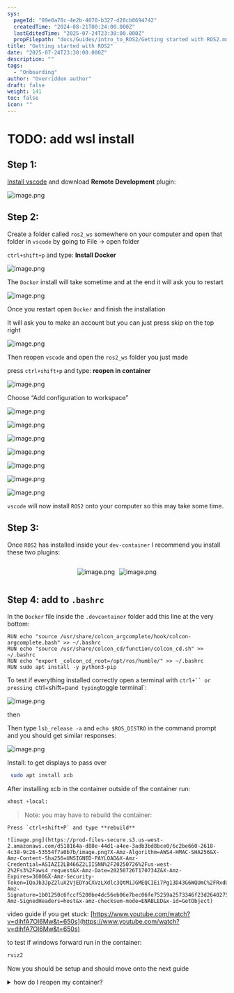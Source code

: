 ```yaml
---
sys:
  pageId: "89e0a78c-4e2b-4070-b327-d28cb0694742"
  createdTime: "2024-08-21T00:24:00.000Z"
  lastEditedTime: "2025-07-24T23:30:00.000Z"
  propFilepath: "docs/Guides/intro_to_ROS2/Getting started with ROS2.md"
title: "Getting started with ROS2"
date: "2025-07-24T23:30:00.000Z"
description: ""
tags:
  - "Onboarding"
author: "Overridden author"
draft: false
weight: 141
toc: false
icon: ""
---
```


# TODO: add wsl install

## Step 1:

[Install vscode](https://code.visualstudio.com/download) and download **Remote Development** plugin:

![image.png](https://prod-files-secure.s3.us-west-2.amazonaws.com/d518164a-d88e-44d1-a4ee-3adb3bd8bce0/efb52993-1881-4a40-b95e-6f020334f022/image.png?X-Amz-Algorithm=AWS4-HMAC-SHA256&X-Amz-Content-Sha256=UNSIGNED-PAYLOAD&X-Amz-Credential=ASIAZI2LB466Y6EINZCV%2F20250726%2Fus-west-2%2Fs3%2Faws4_request&X-Amz-Date=20250726T170729Z&X-Amz-Expires=3600&X-Amz-Security-Token=IQoJb3JpZ2luX2VjEDYaCXVzLXdlc3QtMiJGMEQCIDonwJc9pA5Dpu36rFI3QibEjbakS736U3xU2OTgg9cLAiBGRoTWqJY6LifuhhiNgG048ADvf7TXXOVwMXafxHJjuir%2FAwhfEAAaDDYzNzQyMzE4MzgwNSIMoIyc783kwrdCyMS2KtwDZ6MYOor2mgO%2FIY2tcUIJpxD4euvoRPiXbMArOfCgajKtbLFONyQB0oMaAuMRVsDtBiIZVF%2FotRyQcOnDNjjSjLIIWFqgZEfmpDTcAjhEuWDpw7mhDMGDCRQm9esQHUO8xt8LZBQdvG3kvpIgl%2Bi2HJ1AEqEcu3%2BugP1aeGKCcX%2FDIIJWqrbTuctp0mlznmxpozcGH48%2BiwXDsbbv2DcCu6CofNUg7oRJOgPoR%2FSWuVC2cAmgzqJH9fuyq5dSwjFDsshm5r1c8MeFCrGSCTVabvi58VQOTzLkIASr6WqNBUZg8jx7tdBEnMC0Slcr9Hzi3N7MMuvnxonZW%2F7SxnF%2Bgr2%2B%2BBfVTlC4IlbxS0axVKz9mBtDBx5ffybzLxJLU1wBF0cBMChfs88oFLAo2IDNb%2Fpr0vozOSGXi1QkO3IZXqxpvoJmyxu%2FNZTp90BDU11fWdW%2BmGQTq3k7h5Joms1Y6YZsuJEHbvwbkhYInyJwohsgS7HBqzZGKYMpwPT0hDcP%2F7mEg5GwuREz%2FBiAmgBtKG42VzhzwHGpKubtZZEFb%2FxJkTNrWf%2Frx%2BPUPpVk09Vy3XphjfBjQL1XTEs1h0r5KNRuZRDt0pGrpkdxtfmS6fbjyNupwWvslPD%2BRNUwgsGTxAY6pgFXFfXjFUhfm0vPRKqD5KFVjhXmgDVlZyFWTDFRMky9oKqDDiLd8P1uM3XDiehO%2FIYgUhndiBjrrn%2BrUr9QY2j5UsH6bvtk8z1a5ny5BZOlimrz2Rh%2BF87faUXymexJaq2T1ixpAENxkI4gferv2AiSV0Ei0uWJ6sLSKoMMYYLcNkRCUMwUJGbxfCtJQ3zW1rA%2FbopWHzUad%2B7rIsa0wA0MatLTfojF&X-Amz-Signature=82a8ceedb644a0fa5673e8d3509b62bd02fec9923245ec0ce499198ae1353edf&X-Amz-SignedHeaders=host&x-amz-checksum-mode=ENABLED&x-id=GetObject)

## Step 2:

Create a folder called `ros2_ws` somewhere on your computer and open that folder in `vscode` by going to File → open folder 

`ctrl+shift+p` and type: **Install Docker**

![image.png](https://prod-files-secure.s3.us-west-2.amazonaws.com/d518164a-d88e-44d1-a4ee-3adb3bd8bce0/2269dc0e-1cd5-47ff-bceb-c04ad9b2eab0/image.png?X-Amz-Algorithm=AWS4-HMAC-SHA256&X-Amz-Content-Sha256=UNSIGNED-PAYLOAD&X-Amz-Credential=ASIAZI2LB466Y6EINZCV%2F20250726%2Fus-west-2%2Fs3%2Faws4_request&X-Amz-Date=20250726T170729Z&X-Amz-Expires=3600&X-Amz-Security-Token=IQoJb3JpZ2luX2VjEDYaCXVzLXdlc3QtMiJGMEQCIDonwJc9pA5Dpu36rFI3QibEjbakS736U3xU2OTgg9cLAiBGRoTWqJY6LifuhhiNgG048ADvf7TXXOVwMXafxHJjuir%2FAwhfEAAaDDYzNzQyMzE4MzgwNSIMoIyc783kwrdCyMS2KtwDZ6MYOor2mgO%2FIY2tcUIJpxD4euvoRPiXbMArOfCgajKtbLFONyQB0oMaAuMRVsDtBiIZVF%2FotRyQcOnDNjjSjLIIWFqgZEfmpDTcAjhEuWDpw7mhDMGDCRQm9esQHUO8xt8LZBQdvG3kvpIgl%2Bi2HJ1AEqEcu3%2BugP1aeGKCcX%2FDIIJWqrbTuctp0mlznmxpozcGH48%2BiwXDsbbv2DcCu6CofNUg7oRJOgPoR%2FSWuVC2cAmgzqJH9fuyq5dSwjFDsshm5r1c8MeFCrGSCTVabvi58VQOTzLkIASr6WqNBUZg8jx7tdBEnMC0Slcr9Hzi3N7MMuvnxonZW%2F7SxnF%2Bgr2%2B%2BBfVTlC4IlbxS0axVKz9mBtDBx5ffybzLxJLU1wBF0cBMChfs88oFLAo2IDNb%2Fpr0vozOSGXi1QkO3IZXqxpvoJmyxu%2FNZTp90BDU11fWdW%2BmGQTq3k7h5Joms1Y6YZsuJEHbvwbkhYInyJwohsgS7HBqzZGKYMpwPT0hDcP%2F7mEg5GwuREz%2FBiAmgBtKG42VzhzwHGpKubtZZEFb%2FxJkTNrWf%2Frx%2BPUPpVk09Vy3XphjfBjQL1XTEs1h0r5KNRuZRDt0pGrpkdxtfmS6fbjyNupwWvslPD%2BRNUwgsGTxAY6pgFXFfXjFUhfm0vPRKqD5KFVjhXmgDVlZyFWTDFRMky9oKqDDiLd8P1uM3XDiehO%2FIYgUhndiBjrrn%2BrUr9QY2j5UsH6bvtk8z1a5ny5BZOlimrz2Rh%2BF87faUXymexJaq2T1ixpAENxkI4gferv2AiSV0Ei0uWJ6sLSKoMMYYLcNkRCUMwUJGbxfCtJQ3zW1rA%2FbopWHzUad%2B7rIsa0wA0MatLTfojF&X-Amz-Signature=8dabe4d36918a1158bb18d25cb537cb2ad16c829a49394e4ee18b6fecb904c7e&X-Amz-SignedHeaders=host&x-amz-checksum-mode=ENABLED&x-id=GetObject)

The `Docker` install will take sometime and at the end it will ask you to restart

![image.png](https://prod-files-secure.s3.us-west-2.amazonaws.com/d518164a-d88e-44d1-a4ee-3adb3bd8bce0/ed233f78-be33-4b1f-b89c-9c346c0e961e/image.png?X-Amz-Algorithm=AWS4-HMAC-SHA256&X-Amz-Content-Sha256=UNSIGNED-PAYLOAD&X-Amz-Credential=ASIAZI2LB466Y6EINZCV%2F20250726%2Fus-west-2%2Fs3%2Faws4_request&X-Amz-Date=20250726T170729Z&X-Amz-Expires=3600&X-Amz-Security-Token=IQoJb3JpZ2luX2VjEDYaCXVzLXdlc3QtMiJGMEQCIDonwJc9pA5Dpu36rFI3QibEjbakS736U3xU2OTgg9cLAiBGRoTWqJY6LifuhhiNgG048ADvf7TXXOVwMXafxHJjuir%2FAwhfEAAaDDYzNzQyMzE4MzgwNSIMoIyc783kwrdCyMS2KtwDZ6MYOor2mgO%2FIY2tcUIJpxD4euvoRPiXbMArOfCgajKtbLFONyQB0oMaAuMRVsDtBiIZVF%2FotRyQcOnDNjjSjLIIWFqgZEfmpDTcAjhEuWDpw7mhDMGDCRQm9esQHUO8xt8LZBQdvG3kvpIgl%2Bi2HJ1AEqEcu3%2BugP1aeGKCcX%2FDIIJWqrbTuctp0mlznmxpozcGH48%2BiwXDsbbv2DcCu6CofNUg7oRJOgPoR%2FSWuVC2cAmgzqJH9fuyq5dSwjFDsshm5r1c8MeFCrGSCTVabvi58VQOTzLkIASr6WqNBUZg8jx7tdBEnMC0Slcr9Hzi3N7MMuvnxonZW%2F7SxnF%2Bgr2%2B%2BBfVTlC4IlbxS0axVKz9mBtDBx5ffybzLxJLU1wBF0cBMChfs88oFLAo2IDNb%2Fpr0vozOSGXi1QkO3IZXqxpvoJmyxu%2FNZTp90BDU11fWdW%2BmGQTq3k7h5Joms1Y6YZsuJEHbvwbkhYInyJwohsgS7HBqzZGKYMpwPT0hDcP%2F7mEg5GwuREz%2FBiAmgBtKG42VzhzwHGpKubtZZEFb%2FxJkTNrWf%2Frx%2BPUPpVk09Vy3XphjfBjQL1XTEs1h0r5KNRuZRDt0pGrpkdxtfmS6fbjyNupwWvslPD%2BRNUwgsGTxAY6pgFXFfXjFUhfm0vPRKqD5KFVjhXmgDVlZyFWTDFRMky9oKqDDiLd8P1uM3XDiehO%2FIYgUhndiBjrrn%2BrUr9QY2j5UsH6bvtk8z1a5ny5BZOlimrz2Rh%2BF87faUXymexJaq2T1ixpAENxkI4gferv2AiSV0Ei0uWJ6sLSKoMMYYLcNkRCUMwUJGbxfCtJQ3zW1rA%2FbopWHzUad%2B7rIsa0wA0MatLTfojF&X-Amz-Signature=cc8d647386b716b2e3868ec937ba15d068fae1e58dde8d5edd7ed4ae663e0c63&X-Amz-SignedHeaders=host&x-amz-checksum-mode=ENABLED&x-id=GetObject)

Once you restart open `Docker` and finish the installation

It will ask you to make an account but you can just press skip on the top right

![image.png](https://prod-files-secure.s3.us-west-2.amazonaws.com/d518164a-d88e-44d1-a4ee-3adb3bd8bce0/21010ad9-1659-4fd9-9f59-9932a09b2a3d/image.png?X-Amz-Algorithm=AWS4-HMAC-SHA256&X-Amz-Content-Sha256=UNSIGNED-PAYLOAD&X-Amz-Credential=ASIAZI2LB466Y6EINZCV%2F20250726%2Fus-west-2%2Fs3%2Faws4_request&X-Amz-Date=20250726T170729Z&X-Amz-Expires=3600&X-Amz-Security-Token=IQoJb3JpZ2luX2VjEDYaCXVzLXdlc3QtMiJGMEQCIDonwJc9pA5Dpu36rFI3QibEjbakS736U3xU2OTgg9cLAiBGRoTWqJY6LifuhhiNgG048ADvf7TXXOVwMXafxHJjuir%2FAwhfEAAaDDYzNzQyMzE4MzgwNSIMoIyc783kwrdCyMS2KtwDZ6MYOor2mgO%2FIY2tcUIJpxD4euvoRPiXbMArOfCgajKtbLFONyQB0oMaAuMRVsDtBiIZVF%2FotRyQcOnDNjjSjLIIWFqgZEfmpDTcAjhEuWDpw7mhDMGDCRQm9esQHUO8xt8LZBQdvG3kvpIgl%2Bi2HJ1AEqEcu3%2BugP1aeGKCcX%2FDIIJWqrbTuctp0mlznmxpozcGH48%2BiwXDsbbv2DcCu6CofNUg7oRJOgPoR%2FSWuVC2cAmgzqJH9fuyq5dSwjFDsshm5r1c8MeFCrGSCTVabvi58VQOTzLkIASr6WqNBUZg8jx7tdBEnMC0Slcr9Hzi3N7MMuvnxonZW%2F7SxnF%2Bgr2%2B%2BBfVTlC4IlbxS0axVKz9mBtDBx5ffybzLxJLU1wBF0cBMChfs88oFLAo2IDNb%2Fpr0vozOSGXi1QkO3IZXqxpvoJmyxu%2FNZTp90BDU11fWdW%2BmGQTq3k7h5Joms1Y6YZsuJEHbvwbkhYInyJwohsgS7HBqzZGKYMpwPT0hDcP%2F7mEg5GwuREz%2FBiAmgBtKG42VzhzwHGpKubtZZEFb%2FxJkTNrWf%2Frx%2BPUPpVk09Vy3XphjfBjQL1XTEs1h0r5KNRuZRDt0pGrpkdxtfmS6fbjyNupwWvslPD%2BRNUwgsGTxAY6pgFXFfXjFUhfm0vPRKqD5KFVjhXmgDVlZyFWTDFRMky9oKqDDiLd8P1uM3XDiehO%2FIYgUhndiBjrrn%2BrUr9QY2j5UsH6bvtk8z1a5ny5BZOlimrz2Rh%2BF87faUXymexJaq2T1ixpAENxkI4gferv2AiSV0Ei0uWJ6sLSKoMMYYLcNkRCUMwUJGbxfCtJQ3zW1rA%2FbopWHzUad%2B7rIsa0wA0MatLTfojF&X-Amz-Signature=dab4296d4529877d9aa4c3ee221b0a52025eb0f081e82b3cec2b846804a38785&X-Amz-SignedHeaders=host&x-amz-checksum-mode=ENABLED&x-id=GetObject)

Then reopen `vscode` and open the `ros2_ws` folder you just made

press `ctrl+shift+p` and type: **reopen in container**

![image.png](https://prod-files-secure.s3.us-west-2.amazonaws.com/d518164a-d88e-44d1-a4ee-3adb3bd8bce0/4e93b8c2-41ad-488c-8095-c74205196118/image.png?X-Amz-Algorithm=AWS4-HMAC-SHA256&X-Amz-Content-Sha256=UNSIGNED-PAYLOAD&X-Amz-Credential=ASIAZI2LB466Y6EINZCV%2F20250726%2Fus-west-2%2Fs3%2Faws4_request&X-Amz-Date=20250726T170729Z&X-Amz-Expires=3600&X-Amz-Security-Token=IQoJb3JpZ2luX2VjEDYaCXVzLXdlc3QtMiJGMEQCIDonwJc9pA5Dpu36rFI3QibEjbakS736U3xU2OTgg9cLAiBGRoTWqJY6LifuhhiNgG048ADvf7TXXOVwMXafxHJjuir%2FAwhfEAAaDDYzNzQyMzE4MzgwNSIMoIyc783kwrdCyMS2KtwDZ6MYOor2mgO%2FIY2tcUIJpxD4euvoRPiXbMArOfCgajKtbLFONyQB0oMaAuMRVsDtBiIZVF%2FotRyQcOnDNjjSjLIIWFqgZEfmpDTcAjhEuWDpw7mhDMGDCRQm9esQHUO8xt8LZBQdvG3kvpIgl%2Bi2HJ1AEqEcu3%2BugP1aeGKCcX%2FDIIJWqrbTuctp0mlznmxpozcGH48%2BiwXDsbbv2DcCu6CofNUg7oRJOgPoR%2FSWuVC2cAmgzqJH9fuyq5dSwjFDsshm5r1c8MeFCrGSCTVabvi58VQOTzLkIASr6WqNBUZg8jx7tdBEnMC0Slcr9Hzi3N7MMuvnxonZW%2F7SxnF%2Bgr2%2B%2BBfVTlC4IlbxS0axVKz9mBtDBx5ffybzLxJLU1wBF0cBMChfs88oFLAo2IDNb%2Fpr0vozOSGXi1QkO3IZXqxpvoJmyxu%2FNZTp90BDU11fWdW%2BmGQTq3k7h5Joms1Y6YZsuJEHbvwbkhYInyJwohsgS7HBqzZGKYMpwPT0hDcP%2F7mEg5GwuREz%2FBiAmgBtKG42VzhzwHGpKubtZZEFb%2FxJkTNrWf%2Frx%2BPUPpVk09Vy3XphjfBjQL1XTEs1h0r5KNRuZRDt0pGrpkdxtfmS6fbjyNupwWvslPD%2BRNUwgsGTxAY6pgFXFfXjFUhfm0vPRKqD5KFVjhXmgDVlZyFWTDFRMky9oKqDDiLd8P1uM3XDiehO%2FIYgUhndiBjrrn%2BrUr9QY2j5UsH6bvtk8z1a5ny5BZOlimrz2Rh%2BF87faUXymexJaq2T1ixpAENxkI4gferv2AiSV0Ei0uWJ6sLSKoMMYYLcNkRCUMwUJGbxfCtJQ3zW1rA%2FbopWHzUad%2B7rIsa0wA0MatLTfojF&X-Amz-Signature=bbec58346e91a17b8bf976a23adb92dcc90601ac4cbc45a37f94ca61a2c4c0eb&X-Amz-SignedHeaders=host&x-amz-checksum-mode=ENABLED&x-id=GetObject)

Choose “Add configuration to workspace”

![image.png](https://prod-files-secure.s3.us-west-2.amazonaws.com/d518164a-d88e-44d1-a4ee-3adb3bd8bce0/9560b282-5060-4989-ba37-97e7b2c22476/image.png?X-Amz-Algorithm=AWS4-HMAC-SHA256&X-Amz-Content-Sha256=UNSIGNED-PAYLOAD&X-Amz-Credential=ASIAZI2LB466Y6EINZCV%2F20250726%2Fus-west-2%2Fs3%2Faws4_request&X-Amz-Date=20250726T170729Z&X-Amz-Expires=3600&X-Amz-Security-Token=IQoJb3JpZ2luX2VjEDYaCXVzLXdlc3QtMiJGMEQCIDonwJc9pA5Dpu36rFI3QibEjbakS736U3xU2OTgg9cLAiBGRoTWqJY6LifuhhiNgG048ADvf7TXXOVwMXafxHJjuir%2FAwhfEAAaDDYzNzQyMzE4MzgwNSIMoIyc783kwrdCyMS2KtwDZ6MYOor2mgO%2FIY2tcUIJpxD4euvoRPiXbMArOfCgajKtbLFONyQB0oMaAuMRVsDtBiIZVF%2FotRyQcOnDNjjSjLIIWFqgZEfmpDTcAjhEuWDpw7mhDMGDCRQm9esQHUO8xt8LZBQdvG3kvpIgl%2Bi2HJ1AEqEcu3%2BugP1aeGKCcX%2FDIIJWqrbTuctp0mlznmxpozcGH48%2BiwXDsbbv2DcCu6CofNUg7oRJOgPoR%2FSWuVC2cAmgzqJH9fuyq5dSwjFDsshm5r1c8MeFCrGSCTVabvi58VQOTzLkIASr6WqNBUZg8jx7tdBEnMC0Slcr9Hzi3N7MMuvnxonZW%2F7SxnF%2Bgr2%2B%2BBfVTlC4IlbxS0axVKz9mBtDBx5ffybzLxJLU1wBF0cBMChfs88oFLAo2IDNb%2Fpr0vozOSGXi1QkO3IZXqxpvoJmyxu%2FNZTp90BDU11fWdW%2BmGQTq3k7h5Joms1Y6YZsuJEHbvwbkhYInyJwohsgS7HBqzZGKYMpwPT0hDcP%2F7mEg5GwuREz%2FBiAmgBtKG42VzhzwHGpKubtZZEFb%2FxJkTNrWf%2Frx%2BPUPpVk09Vy3XphjfBjQL1XTEs1h0r5KNRuZRDt0pGrpkdxtfmS6fbjyNupwWvslPD%2BRNUwgsGTxAY6pgFXFfXjFUhfm0vPRKqD5KFVjhXmgDVlZyFWTDFRMky9oKqDDiLd8P1uM3XDiehO%2FIYgUhndiBjrrn%2BrUr9QY2j5UsH6bvtk8z1a5ny5BZOlimrz2Rh%2BF87faUXymexJaq2T1ixpAENxkI4gferv2AiSV0Ei0uWJ6sLSKoMMYYLcNkRCUMwUJGbxfCtJQ3zW1rA%2FbopWHzUad%2B7rIsa0wA0MatLTfojF&X-Amz-Signature=79712484cd09b1c9176622c809154bf129cd89c6fcaee58f8106bf05b00009ee&X-Amz-SignedHeaders=host&x-amz-checksum-mode=ENABLED&x-id=GetObject)

![image.png](https://prod-files-secure.s3.us-west-2.amazonaws.com/d518164a-d88e-44d1-a4ee-3adb3bd8bce0/2ee63f81-886b-48e8-a553-dc6e5eac99e4/image.png?X-Amz-Algorithm=AWS4-HMAC-SHA256&X-Amz-Content-Sha256=UNSIGNED-PAYLOAD&X-Amz-Credential=ASIAZI2LB466Y6EINZCV%2F20250726%2Fus-west-2%2Fs3%2Faws4_request&X-Amz-Date=20250726T170729Z&X-Amz-Expires=3600&X-Amz-Security-Token=IQoJb3JpZ2luX2VjEDYaCXVzLXdlc3QtMiJGMEQCIDonwJc9pA5Dpu36rFI3QibEjbakS736U3xU2OTgg9cLAiBGRoTWqJY6LifuhhiNgG048ADvf7TXXOVwMXafxHJjuir%2FAwhfEAAaDDYzNzQyMzE4MzgwNSIMoIyc783kwrdCyMS2KtwDZ6MYOor2mgO%2FIY2tcUIJpxD4euvoRPiXbMArOfCgajKtbLFONyQB0oMaAuMRVsDtBiIZVF%2FotRyQcOnDNjjSjLIIWFqgZEfmpDTcAjhEuWDpw7mhDMGDCRQm9esQHUO8xt8LZBQdvG3kvpIgl%2Bi2HJ1AEqEcu3%2BugP1aeGKCcX%2FDIIJWqrbTuctp0mlznmxpozcGH48%2BiwXDsbbv2DcCu6CofNUg7oRJOgPoR%2FSWuVC2cAmgzqJH9fuyq5dSwjFDsshm5r1c8MeFCrGSCTVabvi58VQOTzLkIASr6WqNBUZg8jx7tdBEnMC0Slcr9Hzi3N7MMuvnxonZW%2F7SxnF%2Bgr2%2B%2BBfVTlC4IlbxS0axVKz9mBtDBx5ffybzLxJLU1wBF0cBMChfs88oFLAo2IDNb%2Fpr0vozOSGXi1QkO3IZXqxpvoJmyxu%2FNZTp90BDU11fWdW%2BmGQTq3k7h5Joms1Y6YZsuJEHbvwbkhYInyJwohsgS7HBqzZGKYMpwPT0hDcP%2F7mEg5GwuREz%2FBiAmgBtKG42VzhzwHGpKubtZZEFb%2FxJkTNrWf%2Frx%2BPUPpVk09Vy3XphjfBjQL1XTEs1h0r5KNRuZRDt0pGrpkdxtfmS6fbjyNupwWvslPD%2BRNUwgsGTxAY6pgFXFfXjFUhfm0vPRKqD5KFVjhXmgDVlZyFWTDFRMky9oKqDDiLd8P1uM3XDiehO%2FIYgUhndiBjrrn%2BrUr9QY2j5UsH6bvtk8z1a5ny5BZOlimrz2Rh%2BF87faUXymexJaq2T1ixpAENxkI4gferv2AiSV0Ei0uWJ6sLSKoMMYYLcNkRCUMwUJGbxfCtJQ3zW1rA%2FbopWHzUad%2B7rIsa0wA0MatLTfojF&X-Amz-Signature=b3abd3951844e4063d7f0412ff2b38fb58a2f4134821395e3b66737706933019&X-Amz-SignedHeaders=host&x-amz-checksum-mode=ENABLED&x-id=GetObject)

![image.png](https://prod-files-secure.s3.us-west-2.amazonaws.com/d518164a-d88e-44d1-a4ee-3adb3bd8bce0/e0fd626c-c8b6-4b2c-95d1-fa4c26514504/image.png?X-Amz-Algorithm=AWS4-HMAC-SHA256&X-Amz-Content-Sha256=UNSIGNED-PAYLOAD&X-Amz-Credential=ASIAZI2LB466Y6EINZCV%2F20250726%2Fus-west-2%2Fs3%2Faws4_request&X-Amz-Date=20250726T170729Z&X-Amz-Expires=3600&X-Amz-Security-Token=IQoJb3JpZ2luX2VjEDYaCXVzLXdlc3QtMiJGMEQCIDonwJc9pA5Dpu36rFI3QibEjbakS736U3xU2OTgg9cLAiBGRoTWqJY6LifuhhiNgG048ADvf7TXXOVwMXafxHJjuir%2FAwhfEAAaDDYzNzQyMzE4MzgwNSIMoIyc783kwrdCyMS2KtwDZ6MYOor2mgO%2FIY2tcUIJpxD4euvoRPiXbMArOfCgajKtbLFONyQB0oMaAuMRVsDtBiIZVF%2FotRyQcOnDNjjSjLIIWFqgZEfmpDTcAjhEuWDpw7mhDMGDCRQm9esQHUO8xt8LZBQdvG3kvpIgl%2Bi2HJ1AEqEcu3%2BugP1aeGKCcX%2FDIIJWqrbTuctp0mlznmxpozcGH48%2BiwXDsbbv2DcCu6CofNUg7oRJOgPoR%2FSWuVC2cAmgzqJH9fuyq5dSwjFDsshm5r1c8MeFCrGSCTVabvi58VQOTzLkIASr6WqNBUZg8jx7tdBEnMC0Slcr9Hzi3N7MMuvnxonZW%2F7SxnF%2Bgr2%2B%2BBfVTlC4IlbxS0axVKz9mBtDBx5ffybzLxJLU1wBF0cBMChfs88oFLAo2IDNb%2Fpr0vozOSGXi1QkO3IZXqxpvoJmyxu%2FNZTp90BDU11fWdW%2BmGQTq3k7h5Joms1Y6YZsuJEHbvwbkhYInyJwohsgS7HBqzZGKYMpwPT0hDcP%2F7mEg5GwuREz%2FBiAmgBtKG42VzhzwHGpKubtZZEFb%2FxJkTNrWf%2Frx%2BPUPpVk09Vy3XphjfBjQL1XTEs1h0r5KNRuZRDt0pGrpkdxtfmS6fbjyNupwWvslPD%2BRNUwgsGTxAY6pgFXFfXjFUhfm0vPRKqD5KFVjhXmgDVlZyFWTDFRMky9oKqDDiLd8P1uM3XDiehO%2FIYgUhndiBjrrn%2BrUr9QY2j5UsH6bvtk8z1a5ny5BZOlimrz2Rh%2BF87faUXymexJaq2T1ixpAENxkI4gferv2AiSV0Ei0uWJ6sLSKoMMYYLcNkRCUMwUJGbxfCtJQ3zW1rA%2FbopWHzUad%2B7rIsa0wA0MatLTfojF&X-Amz-Signature=4911376536842f877375889bd4f0c6c76c9f6b9367270fac376d579e332a21f3&X-Amz-SignedHeaders=host&x-amz-checksum-mode=ENABLED&x-id=GetObject)

![image.png](https://prod-files-secure.s3.us-west-2.amazonaws.com/d518164a-d88e-44d1-a4ee-3adb3bd8bce0/a2e13f50-d2ab-4719-a4c2-7ced634bfc9d/image.png?X-Amz-Algorithm=AWS4-HMAC-SHA256&X-Amz-Content-Sha256=UNSIGNED-PAYLOAD&X-Amz-Credential=ASIAZI2LB466Y6EINZCV%2F20250726%2Fus-west-2%2Fs3%2Faws4_request&X-Amz-Date=20250726T170729Z&X-Amz-Expires=3600&X-Amz-Security-Token=IQoJb3JpZ2luX2VjEDYaCXVzLXdlc3QtMiJGMEQCIDonwJc9pA5Dpu36rFI3QibEjbakS736U3xU2OTgg9cLAiBGRoTWqJY6LifuhhiNgG048ADvf7TXXOVwMXafxHJjuir%2FAwhfEAAaDDYzNzQyMzE4MzgwNSIMoIyc783kwrdCyMS2KtwDZ6MYOor2mgO%2FIY2tcUIJpxD4euvoRPiXbMArOfCgajKtbLFONyQB0oMaAuMRVsDtBiIZVF%2FotRyQcOnDNjjSjLIIWFqgZEfmpDTcAjhEuWDpw7mhDMGDCRQm9esQHUO8xt8LZBQdvG3kvpIgl%2Bi2HJ1AEqEcu3%2BugP1aeGKCcX%2FDIIJWqrbTuctp0mlznmxpozcGH48%2BiwXDsbbv2DcCu6CofNUg7oRJOgPoR%2FSWuVC2cAmgzqJH9fuyq5dSwjFDsshm5r1c8MeFCrGSCTVabvi58VQOTzLkIASr6WqNBUZg8jx7tdBEnMC0Slcr9Hzi3N7MMuvnxonZW%2F7SxnF%2Bgr2%2B%2BBfVTlC4IlbxS0axVKz9mBtDBx5ffybzLxJLU1wBF0cBMChfs88oFLAo2IDNb%2Fpr0vozOSGXi1QkO3IZXqxpvoJmyxu%2FNZTp90BDU11fWdW%2BmGQTq3k7h5Joms1Y6YZsuJEHbvwbkhYInyJwohsgS7HBqzZGKYMpwPT0hDcP%2F7mEg5GwuREz%2FBiAmgBtKG42VzhzwHGpKubtZZEFb%2FxJkTNrWf%2Frx%2BPUPpVk09Vy3XphjfBjQL1XTEs1h0r5KNRuZRDt0pGrpkdxtfmS6fbjyNupwWvslPD%2BRNUwgsGTxAY6pgFXFfXjFUhfm0vPRKqD5KFVjhXmgDVlZyFWTDFRMky9oKqDDiLd8P1uM3XDiehO%2FIYgUhndiBjrrn%2BrUr9QY2j5UsH6bvtk8z1a5ny5BZOlimrz2Rh%2BF87faUXymexJaq2T1ixpAENxkI4gferv2AiSV0Ei0uWJ6sLSKoMMYYLcNkRCUMwUJGbxfCtJQ3zW1rA%2FbopWHzUad%2B7rIsa0wA0MatLTfojF&X-Amz-Signature=611637c417905d14edc3555c24cd34d34ca6e592165dcc0aa045ca82dacafa99&X-Amz-SignedHeaders=host&x-amz-checksum-mode=ENABLED&x-id=GetObject)

![image.png](https://prod-files-secure.s3.us-west-2.amazonaws.com/d518164a-d88e-44d1-a4ee-3adb3bd8bce0/6cc478ad-aaba-4bf7-9fcc-403277ab896c/image.png?X-Amz-Algorithm=AWS4-HMAC-SHA256&X-Amz-Content-Sha256=UNSIGNED-PAYLOAD&X-Amz-Credential=ASIAZI2LB466Y6EINZCV%2F20250726%2Fus-west-2%2Fs3%2Faws4_request&X-Amz-Date=20250726T170729Z&X-Amz-Expires=3600&X-Amz-Security-Token=IQoJb3JpZ2luX2VjEDYaCXVzLXdlc3QtMiJGMEQCIDonwJc9pA5Dpu36rFI3QibEjbakS736U3xU2OTgg9cLAiBGRoTWqJY6LifuhhiNgG048ADvf7TXXOVwMXafxHJjuir%2FAwhfEAAaDDYzNzQyMzE4MzgwNSIMoIyc783kwrdCyMS2KtwDZ6MYOor2mgO%2FIY2tcUIJpxD4euvoRPiXbMArOfCgajKtbLFONyQB0oMaAuMRVsDtBiIZVF%2FotRyQcOnDNjjSjLIIWFqgZEfmpDTcAjhEuWDpw7mhDMGDCRQm9esQHUO8xt8LZBQdvG3kvpIgl%2Bi2HJ1AEqEcu3%2BugP1aeGKCcX%2FDIIJWqrbTuctp0mlznmxpozcGH48%2BiwXDsbbv2DcCu6CofNUg7oRJOgPoR%2FSWuVC2cAmgzqJH9fuyq5dSwjFDsshm5r1c8MeFCrGSCTVabvi58VQOTzLkIASr6WqNBUZg8jx7tdBEnMC0Slcr9Hzi3N7MMuvnxonZW%2F7SxnF%2Bgr2%2B%2BBfVTlC4IlbxS0axVKz9mBtDBx5ffybzLxJLU1wBF0cBMChfs88oFLAo2IDNb%2Fpr0vozOSGXi1QkO3IZXqxpvoJmyxu%2FNZTp90BDU11fWdW%2BmGQTq3k7h5Joms1Y6YZsuJEHbvwbkhYInyJwohsgS7HBqzZGKYMpwPT0hDcP%2F7mEg5GwuREz%2FBiAmgBtKG42VzhzwHGpKubtZZEFb%2FxJkTNrWf%2Frx%2BPUPpVk09Vy3XphjfBjQL1XTEs1h0r5KNRuZRDt0pGrpkdxtfmS6fbjyNupwWvslPD%2BRNUwgsGTxAY6pgFXFfXjFUhfm0vPRKqD5KFVjhXmgDVlZyFWTDFRMky9oKqDDiLd8P1uM3XDiehO%2FIYgUhndiBjrrn%2BrUr9QY2j5UsH6bvtk8z1a5ny5BZOlimrz2Rh%2BF87faUXymexJaq2T1ixpAENxkI4gferv2AiSV0Ei0uWJ6sLSKoMMYYLcNkRCUMwUJGbxfCtJQ3zW1rA%2FbopWHzUad%2B7rIsa0wA0MatLTfojF&X-Amz-Signature=e3c752c6e0b5eae37c5bd5dbc77f585a2f2d312b9aab20dfe497429fb568463a&X-Amz-SignedHeaders=host&x-amz-checksum-mode=ENABLED&x-id=GetObject)

![image.png](https://prod-files-secure.s3.us-west-2.amazonaws.com/d518164a-d88e-44d1-a4ee-3adb3bd8bce0/53255b28-f75e-430f-b9e3-c0ac8577e42b/image.png?X-Amz-Algorithm=AWS4-HMAC-SHA256&X-Amz-Content-Sha256=UNSIGNED-PAYLOAD&X-Amz-Credential=ASIAZI2LB466Y6EINZCV%2F20250726%2Fus-west-2%2Fs3%2Faws4_request&X-Amz-Date=20250726T170729Z&X-Amz-Expires=3600&X-Amz-Security-Token=IQoJb3JpZ2luX2VjEDYaCXVzLXdlc3QtMiJGMEQCIDonwJc9pA5Dpu36rFI3QibEjbakS736U3xU2OTgg9cLAiBGRoTWqJY6LifuhhiNgG048ADvf7TXXOVwMXafxHJjuir%2FAwhfEAAaDDYzNzQyMzE4MzgwNSIMoIyc783kwrdCyMS2KtwDZ6MYOor2mgO%2FIY2tcUIJpxD4euvoRPiXbMArOfCgajKtbLFONyQB0oMaAuMRVsDtBiIZVF%2FotRyQcOnDNjjSjLIIWFqgZEfmpDTcAjhEuWDpw7mhDMGDCRQm9esQHUO8xt8LZBQdvG3kvpIgl%2Bi2HJ1AEqEcu3%2BugP1aeGKCcX%2FDIIJWqrbTuctp0mlznmxpozcGH48%2BiwXDsbbv2DcCu6CofNUg7oRJOgPoR%2FSWuVC2cAmgzqJH9fuyq5dSwjFDsshm5r1c8MeFCrGSCTVabvi58VQOTzLkIASr6WqNBUZg8jx7tdBEnMC0Slcr9Hzi3N7MMuvnxonZW%2F7SxnF%2Bgr2%2B%2BBfVTlC4IlbxS0axVKz9mBtDBx5ffybzLxJLU1wBF0cBMChfs88oFLAo2IDNb%2Fpr0vozOSGXi1QkO3IZXqxpvoJmyxu%2FNZTp90BDU11fWdW%2BmGQTq3k7h5Joms1Y6YZsuJEHbvwbkhYInyJwohsgS7HBqzZGKYMpwPT0hDcP%2F7mEg5GwuREz%2FBiAmgBtKG42VzhzwHGpKubtZZEFb%2FxJkTNrWf%2Frx%2BPUPpVk09Vy3XphjfBjQL1XTEs1h0r5KNRuZRDt0pGrpkdxtfmS6fbjyNupwWvslPD%2BRNUwgsGTxAY6pgFXFfXjFUhfm0vPRKqD5KFVjhXmgDVlZyFWTDFRMky9oKqDDiLd8P1uM3XDiehO%2FIYgUhndiBjrrn%2BrUr9QY2j5UsH6bvtk8z1a5ny5BZOlimrz2Rh%2BF87faUXymexJaq2T1ixpAENxkI4gferv2AiSV0Ei0uWJ6sLSKoMMYYLcNkRCUMwUJGbxfCtJQ3zW1rA%2FbopWHzUad%2B7rIsa0wA0MatLTfojF&X-Amz-Signature=616e0640585fbf1b1f5d2d0bf02ef0a42ca09a16c7a0af7bb4e96b22d19bef7c&X-Amz-SignedHeaders=host&x-amz-checksum-mode=ENABLED&x-id=GetObject)

![image.png](https://prod-files-secure.s3.us-west-2.amazonaws.com/d518164a-d88e-44d1-a4ee-3adb3bd8bce0/7c562767-5af9-4ffb-97d1-327bcdf4ee00/image.png?X-Amz-Algorithm=AWS4-HMAC-SHA256&X-Amz-Content-Sha256=UNSIGNED-PAYLOAD&X-Amz-Credential=ASIAZI2LB466Y6EINZCV%2F20250726%2Fus-west-2%2Fs3%2Faws4_request&X-Amz-Date=20250726T170729Z&X-Amz-Expires=3600&X-Amz-Security-Token=IQoJb3JpZ2luX2VjEDYaCXVzLXdlc3QtMiJGMEQCIDonwJc9pA5Dpu36rFI3QibEjbakS736U3xU2OTgg9cLAiBGRoTWqJY6LifuhhiNgG048ADvf7TXXOVwMXafxHJjuir%2FAwhfEAAaDDYzNzQyMzE4MzgwNSIMoIyc783kwrdCyMS2KtwDZ6MYOor2mgO%2FIY2tcUIJpxD4euvoRPiXbMArOfCgajKtbLFONyQB0oMaAuMRVsDtBiIZVF%2FotRyQcOnDNjjSjLIIWFqgZEfmpDTcAjhEuWDpw7mhDMGDCRQm9esQHUO8xt8LZBQdvG3kvpIgl%2Bi2HJ1AEqEcu3%2BugP1aeGKCcX%2FDIIJWqrbTuctp0mlznmxpozcGH48%2BiwXDsbbv2DcCu6CofNUg7oRJOgPoR%2FSWuVC2cAmgzqJH9fuyq5dSwjFDsshm5r1c8MeFCrGSCTVabvi58VQOTzLkIASr6WqNBUZg8jx7tdBEnMC0Slcr9Hzi3N7MMuvnxonZW%2F7SxnF%2Bgr2%2B%2BBfVTlC4IlbxS0axVKz9mBtDBx5ffybzLxJLU1wBF0cBMChfs88oFLAo2IDNb%2Fpr0vozOSGXi1QkO3IZXqxpvoJmyxu%2FNZTp90BDU11fWdW%2BmGQTq3k7h5Joms1Y6YZsuJEHbvwbkhYInyJwohsgS7HBqzZGKYMpwPT0hDcP%2F7mEg5GwuREz%2FBiAmgBtKG42VzhzwHGpKubtZZEFb%2FxJkTNrWf%2Frx%2BPUPpVk09Vy3XphjfBjQL1XTEs1h0r5KNRuZRDt0pGrpkdxtfmS6fbjyNupwWvslPD%2BRNUwgsGTxAY6pgFXFfXjFUhfm0vPRKqD5KFVjhXmgDVlZyFWTDFRMky9oKqDDiLd8P1uM3XDiehO%2FIYgUhndiBjrrn%2BrUr9QY2j5UsH6bvtk8z1a5ny5BZOlimrz2Rh%2BF87faUXymexJaq2T1ixpAENxkI4gferv2AiSV0Ei0uWJ6sLSKoMMYYLcNkRCUMwUJGbxfCtJQ3zW1rA%2FbopWHzUad%2B7rIsa0wA0MatLTfojF&X-Amz-Signature=27825b2603d14e4c664169ca8a4bf4dac6d14a1693e41ff83668fb876f28726b&X-Amz-SignedHeaders=host&x-amz-checksum-mode=ENABLED&x-id=GetObject)

`vscode` will now install `ROS2` onto your computer so this may take some time.

## Step 3:

Once `ROS2` has installed inside your `dev-container` I recommend you install these two plugins:

<div style="display: flex;flex-direction: row; column-gap:10px; max-width: 630px;justify-content: center;">
<div>

![image.png](https://prod-files-secure.s3.us-west-2.amazonaws.com/d518164a-d88e-44d1-a4ee-3adb3bd8bce0/3fc3d550-5a54-4ba1-ba6b-faa01cdb7369/image.png?X-Amz-Algorithm=AWS4-HMAC-SHA256&X-Amz-Content-Sha256=UNSIGNED-PAYLOAD&X-Amz-Credential=ASIAZI2LB4665QSLMMBE%2F20250726%2Fus-west-2%2Fs3%2Faws4_request&X-Amz-Date=20250726T170734Z&X-Amz-Expires=3600&X-Amz-Security-Token=IQoJb3JpZ2luX2VjEDYaCXVzLXdlc3QtMiJHMEUCIQDC2%2BPyl79XlPkn5ChXmUntWQZqJ2W79ZzqglN1ohtyCgIgKfdezgKtqUo9kHDrHoBH6H1s26IXFaTe%2BNvrNBKl%2B%2FIq%2FwMIXxAAGgw2Mzc0MjMxODM4MDUiDDhzr5L2tgp%2FNqAJOyrcA%2BcTMIP5ivL%2Bb914UtTrRCCaTxUF%2BtVfip2F27hpyvzFDAgKIsJuaJRXEX8yclcZ41a%2FpWk%2BlPNnGg2Hm4vjbiBo3T7YBKv%2BqC3HEOldyhUJNUW4%2Fvy0DLVuyI21mRD8yX%2FaU7tHReVpc%2Fl0yYzFnRTb%2Bzsbbr%2Fz9cmoihmnKWQMTsj0VDnipvQpvR8S4Kf3LYju0YAWSyj52x%2B7FseO5JvkxUuSbW%2FRRjcNst1aJFRmyiiE141TpIrJ4obTCWVGO2P%2BdWBpX7zHJ9e2pGYPIdkl0SngcTXySfJu%2Bm%2FvXGgHIoi93sj%2Bb0SuFW79otJrY2GG1z6%2B9SyooYD%2BwRIMUh2UBAsPa9sbzks851ClfN7bI8lae2h3gaRkaELXNbj2YpLmXClnQQzj7Lsi3fqiRpB0pfwO%2BlO%2FLyuO6VG9dijCJ4UfdwHK7PxCrzWz0H%2BWGCKUVauOlZEeuCwF33EWdIZQt275QW6qYJLOLbiBuIUkaagWu9Tp3%2BmavflkfC7KhjiD%2BbbB7Q%2F5B9e%2BO0VucBwB48V%2BTEh7i9UzTsL3Pz0b3d0dmBcrppLl2GS3wl5OeieqzIeHWBcBXvY54UC1h%2FfpqviMkg5V8QJM0w0Or9Xl9KrC443tu9%2Fafet0MPjBk8QGOqUBQlLFn5KGs1rokjE9cb3tU9jJTuaTirWdfdx5jx%2BTS3bshteGVByxo9hmX%2BmYJjf8mncmJWnaNSBqrpJpziySpI5m%2BTn6yfGYalHZStPh6Gk%2BlIfM11%2FCSTbB269xS6U%2BADZSGVKm5cBokjTz5x%2B47tXEjXCUb9JRbdWAAcA7Ws1F3sWUM8x14aS%2FKZY6iWht3WWxarCCaer1rJ9MM6UsOQsUFLTz&X-Amz-Signature=3b139fcdf75285316cf6e7f4486644493119e75d46adf5099502ef305be5df93&X-Amz-SignedHeaders=host&x-amz-checksum-mode=ENABLED&x-id=GetObject)

</div>
<div>

![image.png](https://prod-files-secure.s3.us-west-2.amazonaws.com/d518164a-d88e-44d1-a4ee-3adb3bd8bce0/d994cc66-13c2-4093-a5a3-f84cf4601a82/image.png?X-Amz-Algorithm=AWS4-HMAC-SHA256&X-Amz-Content-Sha256=UNSIGNED-PAYLOAD&X-Amz-Credential=ASIAZI2LB4662TQI45MW%2F20250726%2Fus-west-2%2Fs3%2Faws4_request&X-Amz-Date=20250726T170734Z&X-Amz-Expires=3600&X-Amz-Security-Token=IQoJb3JpZ2luX2VjEDYaCXVzLXdlc3QtMiJHMEUCIQC8Bjmhi2Jj1Fs%2BtytzucJdJD1AEMNiiCO0LJ9QTYZFCAIgd4kjERgjgsqX2tPg%2Bu1ARwFufq%2BZmvob7dIs6MvaIM0q%2FwMIXxAAGgw2Mzc0MjMxODM4MDUiDHCiHgMj3xCZN92ZEyrcA0p6%2B7TT%2FZvWCZykzGyxIFMijAb7LT8seVT8OUOXe61e%2BucrWxx9CqM3qdLeBx4VxnOVqe3%2Bu2YDTdTPbRD1qjhhomO4Fqjz9PkGWGH2aatu%2FEsAqgWXn71YuoIrvpP9L1geJees5CS4e8N5KSluWP%2FKo0EUCyY%2BevvXnQ9cnvsCELz8N7Zx4VaI1k%2BiW2TudL8k89t9MfczzKQGm2dCmwlbq7CZgLvLFhAi2rKsr9s%2BWkf6jjg9gr2E9EU01Ca8UIw7FWf1jj7r2oi6fJMxYCVRjTiIzBvwUgcPwk7cjx4D%2F3z3NNkXwGBPH4lyQGBOPTRCz4RKukvsynkW2CYyC51bx%2FRUcn5f%2FnLj%2FtoiLArD7LKpzPNWKJZ57F2zlvahtJ4HecTB4c3ib%2FI2m%2FmtxKuxaNyaFNo1XaPpBHQ7AT6%2BBogFrB5Eg7VL8nnPxaIa9ZCuA0cM94otsK%2F0U%2FinwyfeUwx4ytc6y%2BStxFrsUJaAUhS%2FrSWInxp821BGBK96JH1Gv0Gl5ILk15wYJDjcdW3Mg7f31c3XgdswgQ%2BfArQXQqA8Goa9XlhmO4gBXJQ2M2y%2FrMZBgZDma4Nf5tt6xnQgO%2BthbvdSIzR2hwhcazV6qfkFoKNeF9RKg2NyMKjBk8QGOqUB%2Bych0GWck4AzcoTveSnp3WSsS3SEfB%2F4UOQ6hUHp2%2B8qjnbDxnGTbtdfiyKHevwbRl%2FeYjtV8PSEVjLjWCj49JQ7uQrctmfFNNqwznaW%2FSso%2BVqZwBF%2BMyEuJ7MXWLY8KIYvJXgx%2BM2AwHMGpyw6%2FoKvvFG5FdL5MYbPUsnb404orlg%2F0yaHzOE9PJk9oMmjO9oKeP6HpbVi8tF1%2BjJA8I5jnx8m&X-Amz-Signature=2cbd4ffd104271e4b1a3c017a5c14f55b2cda8b623e3a8ced6643a75c7defbd0&X-Amz-SignedHeaders=host&x-amz-checksum-mode=ENABLED&x-id=GetObject)

</div>
</div>

## Step 4: add to `.bashrc`

In the `Docker` file inside the `.devcontainer` folder add this line at the very bottom: 

```docker
RUN echo "source /usr/share/colcon_argcomplete/hook/colcon-argcomplete.bash" >> ~/.bashrc
RUN echo "source /usr/share/colcon_cd/function/colcon_cd.sh" >> ~/.bashrc
RUN echo "export _colcon_cd_root=/opt/ros/humble/" >> ~/.bashrc
RUN sudo apt install -y python3-pip 
```

To test if everything installed correctly open a terminal with `ctrl+`` or pressing `ctrl+shift+p` and typing `toggle terminal`:

![image.png](https://prod-files-secure.s3.us-west-2.amazonaws.com/d518164a-d88e-44d1-a4ee-3adb3bd8bce0/6a4943d8-b04e-4c02-9a58-775f3384d1a5/image.png?X-Amz-Algorithm=AWS4-HMAC-SHA256&X-Amz-Content-Sha256=UNSIGNED-PAYLOAD&X-Amz-Credential=ASIAZI2LB466Y6EINZCV%2F20250726%2Fus-west-2%2Fs3%2Faws4_request&X-Amz-Date=20250726T170729Z&X-Amz-Expires=3600&X-Amz-Security-Token=IQoJb3JpZ2luX2VjEDYaCXVzLXdlc3QtMiJGMEQCIDonwJc9pA5Dpu36rFI3QibEjbakS736U3xU2OTgg9cLAiBGRoTWqJY6LifuhhiNgG048ADvf7TXXOVwMXafxHJjuir%2FAwhfEAAaDDYzNzQyMzE4MzgwNSIMoIyc783kwrdCyMS2KtwDZ6MYOor2mgO%2FIY2tcUIJpxD4euvoRPiXbMArOfCgajKtbLFONyQB0oMaAuMRVsDtBiIZVF%2FotRyQcOnDNjjSjLIIWFqgZEfmpDTcAjhEuWDpw7mhDMGDCRQm9esQHUO8xt8LZBQdvG3kvpIgl%2Bi2HJ1AEqEcu3%2BugP1aeGKCcX%2FDIIJWqrbTuctp0mlznmxpozcGH48%2BiwXDsbbv2DcCu6CofNUg7oRJOgPoR%2FSWuVC2cAmgzqJH9fuyq5dSwjFDsshm5r1c8MeFCrGSCTVabvi58VQOTzLkIASr6WqNBUZg8jx7tdBEnMC0Slcr9Hzi3N7MMuvnxonZW%2F7SxnF%2Bgr2%2B%2BBfVTlC4IlbxS0axVKz9mBtDBx5ffybzLxJLU1wBF0cBMChfs88oFLAo2IDNb%2Fpr0vozOSGXi1QkO3IZXqxpvoJmyxu%2FNZTp90BDU11fWdW%2BmGQTq3k7h5Joms1Y6YZsuJEHbvwbkhYInyJwohsgS7HBqzZGKYMpwPT0hDcP%2F7mEg5GwuREz%2FBiAmgBtKG42VzhzwHGpKubtZZEFb%2FxJkTNrWf%2Frx%2BPUPpVk09Vy3XphjfBjQL1XTEs1h0r5KNRuZRDt0pGrpkdxtfmS6fbjyNupwWvslPD%2BRNUwgsGTxAY6pgFXFfXjFUhfm0vPRKqD5KFVjhXmgDVlZyFWTDFRMky9oKqDDiLd8P1uM3XDiehO%2FIYgUhndiBjrrn%2BrUr9QY2j5UsH6bvtk8z1a5ny5BZOlimrz2Rh%2BF87faUXymexJaq2T1ixpAENxkI4gferv2AiSV0Ei0uWJ6sLSKoMMYYLcNkRCUMwUJGbxfCtJQ3zW1rA%2FbopWHzUad%2B7rIsa0wA0MatLTfojF&X-Amz-Signature=d0a522c84a347b098fc1d199bd4c13fe42d80c744407968ba0302823cbe36e09&X-Amz-SignedHeaders=host&x-amz-checksum-mode=ENABLED&x-id=GetObject)

then 

Then type `lsb_release -a` and `echo $ROS_DISTRO` in the command prompt and you should get similar responses:

![image.png](https://prod-files-secure.s3.us-west-2.amazonaws.com/d518164a-d88e-44d1-a4ee-3adb3bd8bce0/3e635dec-a805-4e85-8b9e-d000e5b71a4e/image.png?X-Amz-Algorithm=AWS4-HMAC-SHA256&X-Amz-Content-Sha256=UNSIGNED-PAYLOAD&X-Amz-Credential=ASIAZI2LB466Y6EINZCV%2F20250726%2Fus-west-2%2Fs3%2Faws4_request&X-Amz-Date=20250726T170729Z&X-Amz-Expires=3600&X-Amz-Security-Token=IQoJb3JpZ2luX2VjEDYaCXVzLXdlc3QtMiJGMEQCIDonwJc9pA5Dpu36rFI3QibEjbakS736U3xU2OTgg9cLAiBGRoTWqJY6LifuhhiNgG048ADvf7TXXOVwMXafxHJjuir%2FAwhfEAAaDDYzNzQyMzE4MzgwNSIMoIyc783kwrdCyMS2KtwDZ6MYOor2mgO%2FIY2tcUIJpxD4euvoRPiXbMArOfCgajKtbLFONyQB0oMaAuMRVsDtBiIZVF%2FotRyQcOnDNjjSjLIIWFqgZEfmpDTcAjhEuWDpw7mhDMGDCRQm9esQHUO8xt8LZBQdvG3kvpIgl%2Bi2HJ1AEqEcu3%2BugP1aeGKCcX%2FDIIJWqrbTuctp0mlznmxpozcGH48%2BiwXDsbbv2DcCu6CofNUg7oRJOgPoR%2FSWuVC2cAmgzqJH9fuyq5dSwjFDsshm5r1c8MeFCrGSCTVabvi58VQOTzLkIASr6WqNBUZg8jx7tdBEnMC0Slcr9Hzi3N7MMuvnxonZW%2F7SxnF%2Bgr2%2B%2BBfVTlC4IlbxS0axVKz9mBtDBx5ffybzLxJLU1wBF0cBMChfs88oFLAo2IDNb%2Fpr0vozOSGXi1QkO3IZXqxpvoJmyxu%2FNZTp90BDU11fWdW%2BmGQTq3k7h5Joms1Y6YZsuJEHbvwbkhYInyJwohsgS7HBqzZGKYMpwPT0hDcP%2F7mEg5GwuREz%2FBiAmgBtKG42VzhzwHGpKubtZZEFb%2FxJkTNrWf%2Frx%2BPUPpVk09Vy3XphjfBjQL1XTEs1h0r5KNRuZRDt0pGrpkdxtfmS6fbjyNupwWvslPD%2BRNUwgsGTxAY6pgFXFfXjFUhfm0vPRKqD5KFVjhXmgDVlZyFWTDFRMky9oKqDDiLd8P1uM3XDiehO%2FIYgUhndiBjrrn%2BrUr9QY2j5UsH6bvtk8z1a5ny5BZOlimrz2Rh%2BF87faUXymexJaq2T1ixpAENxkI4gferv2AiSV0Ei0uWJ6sLSKoMMYYLcNkRCUMwUJGbxfCtJQ3zW1rA%2FbopWHzUad%2B7rIsa0wA0MatLTfojF&X-Amz-Signature=016f81a21215bc5f3654ee1ab7f341dc833e9a7b593ebc073f722ef54d1f315e&X-Amz-SignedHeaders=host&x-amz-checksum-mode=ENABLED&x-id=GetObject)

Install:  to get displays to pass over

```bash
 sudo apt install xcb
```

After installing xcb in the container outside of the container run:

```python
xhost +local:
```

> Note: you may have to rebuild the container:

	Press `ctrl+shift+P` and type **rebuild**

	![image.png](https://prod-files-secure.s3.us-west-2.amazonaws.com/d518164a-d88e-44d1-a4ee-3adb3bd8bce0/6c2be660-2618-4c38-9c26-53554f7a0b7b/image.png?X-Amz-Algorithm=AWS4-HMAC-SHA256&X-Amz-Content-Sha256=UNSIGNED-PAYLOAD&X-Amz-Credential=ASIAZI2LB466Z2LIISNN%2F20250726%2Fus-west-2%2Fs3%2Faws4_request&X-Amz-Date=20250726T170734Z&X-Amz-Expires=3600&X-Amz-Security-Token=IQoJb3JpZ2luX2VjEDYaCXVzLXdlc3QtMiJGMEQCIEi7Pg13D43G6WQUmC%2FRxdUOiQWvAGsH9mjE%2BGNvoSkCAiBILC2ZJDDaBhXyAFWLn5oTiaLeWoeI8qaWv4yUXuSriyr%2FAwhfEAAaDDYzNzQyMzE4MzgwNSIMDPVov9VooH%2F3D8xYKtwDzRS01OfPpf5z820J4svsc79H97yfI5e1Syvf3ECehjqqv%2FkvNen79wKBjssF4QG8jjTKgyHN1Hp3ISSPxhdWBbQlih6QmlT%2BFi%2BBQ9e2nhlo4TjRqT15dk%2BB7Ly%2FxgoHAn%2FMSJ1fJRmanM2IpY3atMdcY0LZ18pDYKoLd3DMwhOBVtItzjeuE2Jh%2Bto3JKUsmvdBBHSD%2B36RwTaZpRazQs%2FVZZnXUSnyL2p7p09lu08y1cyFYigs%2BAUp%2FzVn2TwzTiFLvUmHQkCWBRkWLIQhIN8rQL8kC7nwKkMGiNsqr8hTHuVng3jT27%2FIh9m%2BIDHbFFZbaELnEezYlqFtspNzX5h0OvnSiAdXnrJhVJkGT649fBDKEGGHwI059szLAVOQRtJ8EZI8gVMViNIXfxBvjnig%2BfVciEC10upUe%2FucYD6aH2IlQPKyGuvasht86JU%2BMoKr%2BztXa7eHYGDupbahyDwjGNf%2FEVup9tnN7epwAdpk7Fu2VE1Sv8r8fU1Jp7MeOZ5XLXPdObIdZxajc2JC3ppFGLVqVH0BWJbSmsCqnZSj1eREXBldf8b9EshYx8Rq6gGwBemYv7uXxsWKxCwA3%2B3isw2YayN9rkxRlYcErrEpMQtqsBBpTb%2B7E2QwtsGTxAY6pgHkjPraEELMP6k8HXTm3NHJonzS5dpI3u9KFSdz9XX%2FbJTvb6KVlY3PBaj4WARXm46giTVwOvkQHyo4d22OgAUhjbkP5%2FFxIxl4TT8IB%2F07ciSDloJcONYqTW5p12Yl6Z7CmQ06PDCfmxhTFOJ6th927BXcX1Xh8u5tbu1mqXyhKXvq1LTh%2BKklFdvouJpTJG2SnuruNV3dv7xPWsMtDYWmqjnuFbc%2F&X-Amz-Signature=1b01250c6fccf5200be4dc56eb06e7bec06fe75259a2573346f23d264027510c&X-Amz-SignedHeaders=host&x-amz-checksum-mode=ENABLED&x-id=GetObject)

video guide if you get stuck: [https://www.youtube.com/watch?v=dihfA7Ol6Mw&t=650s](https://www.youtube.com/watch?v=dihfA7Ol6Mw&t=650s)

to test if windows forward run in the container:

```bash
rviz2
```

Now you should be setup and should move onto the next guide 

<details>
      <summary>how do I reopen my container?</summary>
      TODO:
  </details>
